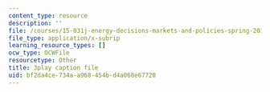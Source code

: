 ```yaml
---
content_type: resource
description: ''
file: /courses/15-031j-energy-decisions-markets-and-policies-spring-2012/bf2da4ce734aa968454bd4a068e67720_WpcbBk5ckas.srt
file_type: application/x-subrip
learning_resource_types: []
ocw_type: OCWFile
resourcetype: Other
title: 3play caption file
uid: bf2da4ce-734a-a968-454b-d4a068e67720
---
```

